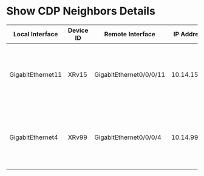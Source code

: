 
# Show CDP Neighbors Details
| Local Interface | Device ID | Remote Interface | IP Address | Platform | Native VLAN | Hold Time | Duplex | Capaibilities | Software Version |
| --------------- | --------- | ---------------- | ---------- | -------- | ----------- | --------- | ------ | ------------- | ---------------- |
| GigabitEthernet11 | XRv15 | GigabitEthernet0/0/0/11 | 10.14.15.15 | cisco IOS XRv Series |  | 148 | full | Router | Cisco IOS XR Software  Version 6.1.3[Default] Copyright (c) 2017 by Cisco Systems  Inc. |
| GigabitEthernet4 | XRv99 | GigabitEthernet0/0/0/4 | 10.14.99.99 | cisco IOS XRv Series |  | 162 | full | Router | Cisco IOS XR Software  Version 6.1.3[Default] Copyright (c) 2017 by Cisco Systems  Inc. |